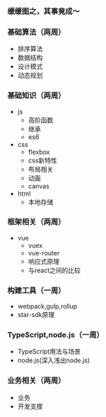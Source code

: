 ### 缓缓图之，其事竟成～
### 基础算法（两周）
- 排序算法
- 数据结构
- 设计模式
- 动态规划
### 基础知识（两周）
- js
    - 高阶函数
    - 继承
    - es6
- css
    - flexbox
    - css新特性
    - 布局相关
    - 动画
    - canvas
- html
    - 本地存储
### 框架相关（两周）
- vue
    - vuex
    - vue-router
    - 响应式原理
    - 与react之间的比较
### 构建工具（一周）
- webpack,gulp,rollup
- star-sdk原理
### TypeScript,node.js（一周）
- TypeScript用法与场景
- node.js(深入浅出node.js)
### 业务相关（两周）
- 业务
- 开发支撑
